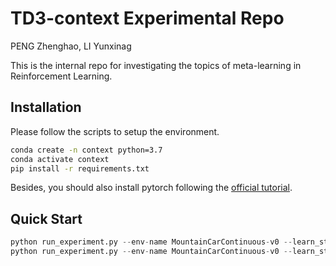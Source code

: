 # TD3-context Experimental Repo

PENG Zhenghao, LI Yunxinag

This is the internal repo for investigating the topics of meta-learning in Reinforcement Learning.

## Installation

Please follow the scripts to setup the environment.

```bash
conda create -n context python=3.7
conda activate context
pip install -r requirements.txt
```

Besides, you should also install pytorch following the [official tutorial](https://pytorch.org/get-started/locally/).

## Quick Start

```python
python run_experiment.py --env-name MountainCarContinuous-v0 --learn_start 2000 --context-mode "random" --batch_size 64
python run_experiment.py --env-name MountainCarContinuous-v0 --learn_start 2000 --context-mode "disable" --batch_size 64
```